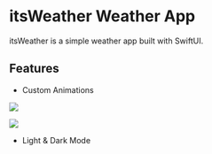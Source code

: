 # itsWeather Weather App

itsWeather is a simple weather app built with SwiftUI.

## Features
* Custom Animations

![](https://media.giphy.com/media/JhuErBmLmNA4gGcHi2/giphy.gif)

![](https://media.giphy.com/media/rO8dbLOck3jteEZTd3/giphy.gif)

* Light & Dark Mode
